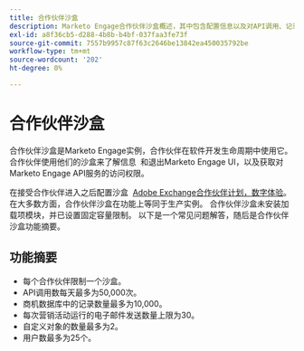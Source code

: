 ```yaml
---
title: 合作伙伴沙盒
description: Marketo Engage合作伙伴沙盒概述，其中包含配置信息以及对API调用、记录、电子邮件发送、自定义对象和用户的限制。
exl-id: a8f36cb5-d288-4b8b-b4bf-037faa3fe73f
source-git-commit: 7557b9957c87f63c2646be13842ea450035792be
workflow-type: tm+mt
source-wordcount: '202'
ht-degree: 0%

---
```


# 合作伙伴沙盒

合作伙伴沙盒是Marketo Engage实例，合作伙伴在软件开发生命周期中使用它。 合作伙伴使用他们的沙盒来了解信息  和退出Marketo Engage UI，以及获取对Marketo Engage API服务的访问权限。

在接受合作伙伴进入之后配置沙盒  [Adobe Exchange合作伙伴计划，数字体验](http://partners.adobe.com/technologyprogram/experiencecloud.html)。 在大多数方面，合作伙伴沙盒在功能上等同于生产实例。 合作伙伴沙盒未安装加载项模块，并已设置固定容量限制。 以下是一个常见问题解答，随后是合作伙伴沙盒功能摘要。

## 功能摘要

- 每个合作伙伴限制一个沙盒。
- API调用数每天最多为50,000次。
- 商机数据库中的记录数量最多为10,000。
- 每次营销活动运行的电子邮件发送数量上限为30。
- 自定义对象的数量最多为2。
- 用户数最多为25个。
